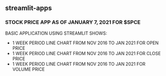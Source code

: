 ## streamlit-apps

### STOCK PRICE APP AS OF JANUARY 7, 2021 FOR $SPCE

BASIC APPLICATION USING STREAMLIT SHOWS:

* 1 WEEK PERIOD LINE CHART FROM NOV 2016 TO JAN 2021 FOR OPEN PRICE
* 1 WEEK PERIOD LINE CHART FROM NOV 2016 TO JAN 2021 FOR CLOSE PRICE
* 1 WEEK PERIOD LINE CHART FROM NOV 2016 TO JAN 2021 FOR VOLUME PRICE
